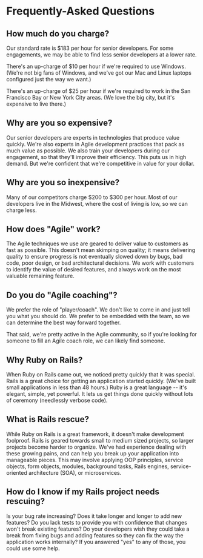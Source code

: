 Frequently-Asked Questions
==========================

How much do you charge?
-----------------------

Our standard rate is $183 per hour for senior developers.
For some engagements, we may be able to find less senior developers at a lower rate.

There's an up-charge of $10 per hour if we're required to use Windows.
(We're not big fans of Windows, and we've got our Mac and Linux laptops configured just the way we want.)

There's an up-charge of $25 per hour if we're required to work in the San Francisco Bay or New York City areas.
(We love the big city, but it's expensive to live there.)


Why are you so expensive?
-------------------------

Our senior developers are experts in technologies that produce value quickly.
We're also experts in Agile development practices that pack as much value as possible.
We also train your developers during our engagement, so that they'll improve their efficiency.
This puts us in high demand.
But we're confident that we're competitive in value for your dollar.


Why are you so inexpensive?
---------------------------

Many of our competitors charge $200 to $300 per hour.
Most of our developers live in the Midwest, where the cost of living is low, so we can charge less.


How does "Agile" work?
----------------------

The Agile techniques we use are geared to deliver value to customers as fast as possible.
This doesn't mean skimping on quality; it means delivering quality to ensure progress is not eventually slowed down by bugs, bad code, poor design, or bad architectural decisions.
We work with customers to identify the value of desired features, and always work on the most valuable remaining feature.


Do you do "Agile coaching"?
---------------------------

We prefer the role of "player/coach".
We don't like to come in and just tell you what you should do.
We prefer to be embedded with the team, so we can determine the best way forward together.

That said, we're pretty active in the Agile community,
so if you're looking for someone to fill an Agile coach role, we can likely find someone.


Why Ruby on Rails?
------------------

When Ruby on Rails came out, we noticed pretty quickly that it was special.
Rails is a great choice for getting an application started quickly.
(We've built small applications in less than 48 hours.)
Ruby is a great language -- it's elegant, simple, yet powerful.
It lets us get things done quickly without lots of ceremony (needlessly verbose code).


What is Rails rescue?
---------------------

While Ruby on Rails is a great framework, it doesn't make development foolproof.
Rails is geared towards small to medium sized projects, so larger projects become harder to organize.
We've had experience dealing with these growing pains, and can help you break up your application into manageable pieces.
This may involve applying OOP principles, service objects, form objects, modules, background tasks, Rails engines, service-oriented architecture (SOA), or microservices.


How do I know if my Rails project needs rescuing?
-------------------------------------------------

Is your bug rate increasing?
Does it take longer and longer to add new features?
Do you lack tests to provide you with confidence that changes won't break existing features?
Do your developers wish they could take a break from fixing bugs and adding features so they can fix the way the application works internally?
If you answered "yes" to any of those, you could use some help.
